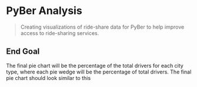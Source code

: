 # PyBer Analysis

> Creating visualizations of ride-share data for PyBer to help improve access to ride-sharing services.

## End Goal

The final pie chart will be the percentage of the total drivers for each city type, where each pie wedge will be the percentage of total drivers. The final pie chart should look similar to this


